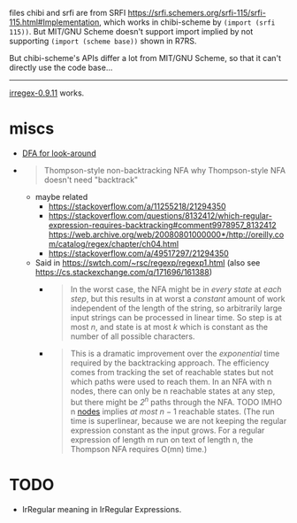 files chibi and srfi are from SRFI https://srfi.schemers.org/srfi-115/srfi-115.html#Implementation,  which works in chibi-scheme by `(import (srfi 115))`. But MIT/GNU Scheme doesn't support import implied by not supporting `(import (scheme base))` shown in R7RS.

But chibi-scheme's APIs differ a lot from MIT/GNU Scheme, so that it can't directly use the code base...

---

[irregex-0.9.11](https://synthcode.com/scheme/irregex/#h4_(irregex-search%3Cirx%3E%3Cstr%3E[%3Cstart%3E%3Cend%3E])) works.

# miscs
- [DFA for look-around](https://stackoverflow.com/a/2999058/21294350)
- > Thompson-style non-backtracking NFA
  why Thompson-style NFA doesn't need "backtrack"
  - maybe related
    - https://stackoverflow.com/a/11255218/21294350
    - https://stackoverflow.com/questions/8132412/which-regular-expression-requires-backtracking#comment9978957_8132412 https://web.archive.org/web/20080801000000*/http://oreilly.com/catalog/regex/chapter/ch04.html
    - https://stackoverflow.com/a/49517297/21294350
  - Said in https://swtch.com/~rsc/regexp/regexp1.html (also see https://cs.stackexchange.com/q/171696/161388)
    - > In the worst case, the NFA might be in *every state* at *each step*, but this results in at worst a *constant* amount of work independent of the length of the string, so arbitrarily large input strings can be processed in linear time.
      So step is at most $n$, and state is at most $k$ which is constant as the number of all possible characters.
    - > This is a dramatic improvement over the *exponential* time required by the backtracking approach. The efficiency comes from tracking the set of reachable states but not which paths were used to reach them. In an NFA with n nodes, there can only be n reachable states at any step, but there might be *$2^n$* paths through the NFA.
      TODO IMHO n [nodes](https://en.wikipedia.org/wiki/Nondeterministic_finite_automaton) implies *at most* $n-1$ reachable states.
      > (The run time is superlinear, because we are not keeping the regular expression constant as the input grows. For a regular expression of length m run on text of length n, the Thompson NFA requires O(mn) time.)
# TODO
- IrRegular meaning in IrRegular Expressions.
